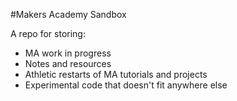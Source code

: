 #Makers Academy Sandbox

A repo for storing:
- MA work in progress
- Notes and resources
- Athletic restarts of MA tutorials and projects
- Experimental code that doesn't fit anywhere else